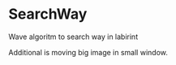 # SearchWay
Wave algoritm to search way in labirint

Additional is moving big image in small window.
